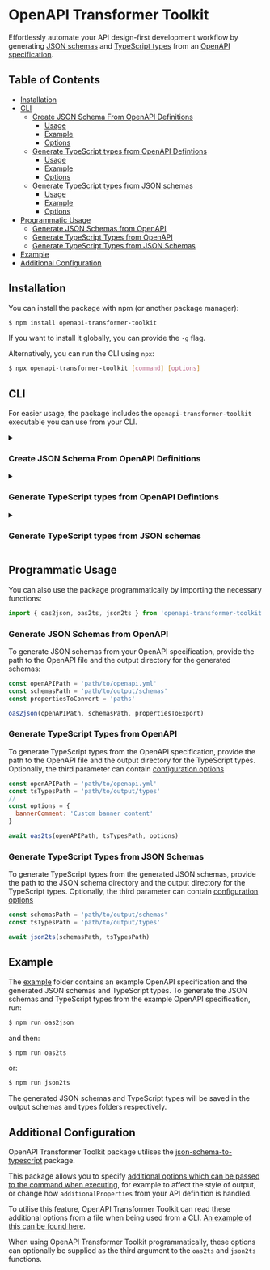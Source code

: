 # OpenAPI Transformer Toolkit

Effortlessly automate your API design-first development workflow by generating [JSON schemas](https://json-schema.org/) and [TypeScript types](https://www.typescriptlang.org/) from an [OpenAPI specification](https://spec.openapis.org/oas/v3.1.0).

## Table of Contents

<!-- toc -->

- [Installation](#installation)
- [CLI](#cli)
  - [Create JSON Schema From OpenAPI Definitions](#create-json-schema-from-openapi-definitions)
    - [Usage](#usage)
    - [Example](#example)
    - [Options](#options)
  - [Generate TypeScript types from OpenAPI Defintions](#generate-typescript-types-from-openapi-defintions)
    - [Usage](#usage-1)
    - [Example](#example-1)
    - [Options](#options-1)
  - [Generate TypeScript types from JSON schemas](#generate-typescript-types-from-json-schemas)
    - [Usage](#usage-2)
    - [Example](#example-2)
    - [Options](#options-2)
- [Programmatic Usage](#programmatic-usage)
  - [Generate JSON Schemas from OpenAPI](#generate-json-schemas-from-openapi)
  - [Generate TypeScript Types from OpenAPI](#generate-typescript-types-from-openapi)
  - [Generate TypeScript Types from JSON Schemas](#generate-typescript-types-from-json-schemas)
- [Example](#example-3)
- [Additional Configuration](#additional-configuration)

<!-- tocstop -->

## Installation

You can install the package with npm (or another package manager):

```sh
$ npm install openapi-transformer-toolkit
```

If you want to install it globally, you can provide the `-g` flag.

Alternatively, you can run the CLI using `npx`:

```sh
$ npx openapi-transformer-toolkit [command] [options]
```

## CLI

For easier usage, the package includes the `openapi-transformer-toolkit` executable you can use from your CLI.

<details>
<summary>

### Create JSON Schema From OpenAPI Definitions

</summary>

Using the `oas2json` command you can create JSON schema records from OpenAPI definitions.

##### Usage

```sh
openapi-transformer-toolkit oas2json [options]
```

##### Example

```sh
$ openapi-transformer-toolkit oas2json -i ./openapi.yml -o ./schemas -p paths
```

##### Options

```
-i, --input <string>       Specify the path to the OpenAPI file
-o, --output <string>      Specify the path to the folder where you wish to output the schemas
-p, --properties <string>  Specify the properties/definitions in the OpenAPI file to convert in a comma-separated list (optional)
-h, --help                 Display help for command
```

</details>

<details>
<summary>

### Generate TypeScript types from OpenAPI Defintions

</summary>

Using the `oas2ts` command you can create TypeScript types from your OpenAPI definitions.

##### Usage

```sh
openapi-transformer-toolkit oas2ts [options]
```

##### Example

```sh
$ openapi-transformer-toolkit oas2ts -i ./openapi.yml -o ./types
```

```sh
$ openapi-transformer-toolkit oas2ts -i ./openapi.yml -o ./types -c ./config.json
```

##### Options

```
-i, --input <string>        Path to the OpenAPI file
-o, --output <string>    Path to the folder where to output the TypeScript types
-c, --config <string>    Path to the JSON/JS config file
-h, --help                      display help for command
```

See [Additional Configuration](#additional-configuration) for the `-c, --config` option.

</details>

<details>
<summary>

### Generate TypeScript types from JSON schemas

</summary>

Using the `json2ts` command you can create TypeScript types from your JSON Schema definitions.

##### Usage

```sh
openapi-transformer-toolkit json2ts [options]
```

##### Example

```sh
$ openapi-transformer-toolkit json2ts -i ./schemas -o ./types
```

```sh
$ openapi-transformer-toolkit json2ts -i ./schemas -o ./types -c ./config.json
```

##### Options

```
-i, --input <string>          Path to the JSON schemas folder
-o, --output <string>       Path to the folder where to output the TS files
-c, --config <string>       Path to the JSON/JS config file
-h, --help                         display help for command
```

See [Additional Configuration](#additional-configuration) for the `-c, --config` option.

</details>

## Programmatic Usage

You can also use the package programmatically by importing the necessary functions:

```javascript
import { oas2json, oas2ts, json2ts } from 'openapi-transformer-toolkit'
```

### Generate JSON Schemas from OpenAPI

To generate JSON schemas from your OpenAPI specification, provide the path to the OpenAPI file and the output directory for the generated schemas:

```javascript
const openAPIPath = 'path/to/openapi.yml'
const schemasPath = 'path/to/output/schemas'
const propertiesToConvert = 'paths'

oas2json(openAPIPath, schemasPath, propertiesToExport)
```

### Generate TypeScript Types from OpenAPI

To generate TypeScript types from the OpenAPI specification, provide the path to the OpenAPI file and the output directory for the TypeScript types. Optionally, the third parameter can contain [configuration options](#additional-configuration)

```javascript
const openAPIPath = 'path/to/openapi.yml'
const tsTypesPath = 'path/to/output/types'
//
const options = {
  bannerComment: 'Custom banner content'
}

await oas2ts(openAPIPath, tsTypesPath, options)
```

### Generate TypeScript Types from JSON Schemas

To generate TypeScript types from the generated JSON schemas, provide the path to the JSON schema directory and the output directory for the TypeScript types. Optionally, the third parameter can contain [configuration options](#additional-configuration)

```javascript
const schemasPath = 'path/to/output/schemas'
const tsTypesPath = 'path/to/output/types'

await json2ts(schemasPath, tsTypesPath)
```

## Example

The [example](./example) folder contains an example OpenAPI specification and the generated JSON schemas and TypeScript types. To generate the JSON schemas and TypeScript types from the example OpenAPI specification, run:

```sh
$ npm run oas2json
```

and then:

```sh
$ npm run oas2ts
```

or:

```sh
$ npm run json2ts
```

The generated JSON schemas and TypeScript types will be saved in the output schemas and types folders respectively.

## Additional Configuration

OpenAPI Transformer Toolkit package utilises the [json-schema-to-typescript](https://www.npmjs.com/package/json-schema-to-typescript) package.

This package allows you to specify [additional options which can be passed to the command when executing](https://www.npmjs.com/package/json-schema-to-typescript#user-content-options), for example to affect the style of output, or change how `additionalProperties` from your API definition is handled.

To utilise this feature, OpenAPI Transformer Toolkit can read these additional options from a file when being used from a CLI. [An example of this can be found here](https://github.com/nearform/openapi-transformer-toolkit/blob/master/example/json-schema-to-typescript-config.json).

When using OpenAPI Transformer Toolkit programmatically, these options can optionally be supplied as the third argument to the `oas2ts` and `json2ts` functions.
